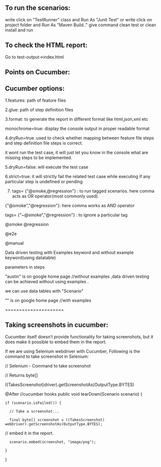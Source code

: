 ## To run the scenarios:
write click on "TestRunner" class and Run As "Junit Test"
or
write click on project folder and Run As "Maven Build.." give command clean test or clean install and run

## To check the HTML report:
Go to test-output->index.html

## Points on Cucumber:

## Cucumber options:
1.features: path of feature files

2.glue: path of step definition files

3.format: to generate the report in different format like html,json,xml etc

monochrome=true: display the console output in proper readable format

 

4.dryRun=true :used to check whether mapping between feature file steps and step definition file steps is correct.

it wont run the test case, it will just let you know in the console what are missing steps to be implemented.

 

5.dryRun=false: will execute the test case

6.strict=true: it will strictly fail the related test case while executing if any particular step is undefined or pending

7. tags= {"@smoke,@regression"} : to run tagged scenarios. here comma acts as OR operator(most commonly used).

 

{"@smoke","@regression"}: here comma works as AND operator

tags= {"~@smoke","@regression"} : to ignore a particular tag

 

@smoke @regression

@e2e

@manual

Data driven testing with Examples keyword and without example keyword(using datatable)



parameters in steps


"austin" is on google home page //without examples ,data driven testing can be achieved without using examples .

we can use data tables with "Scenario"

 

"<user>" is on google home page //with examples

 

=====================

## Taking screenshots in cucumber:

 

Cucumber itself doesn’t provide functionality for taking screenshots, but it does make it possible to embed them in the report.

 

If we are using Selenium webdriver with Cucumber, Following is the command to take screenshot in Selenium:

// Selenium - Command to take screenshot

// Returns byte[]

((TakesScreenshot)driver).getScreenshotAs(OutputType.BYTES)

 

@After //cucumber hooks
public void tearDown(Scenario scenario) {

    if (scenario.isFailed()) {

      // Take a screenshot...

      final byte[] screenshot = ((TakesScreenshot) webDriver).getScreenshotAs(OutputType.BYTES);

   // embed it in the report.

      scenario.embed(screenshot, "image/png");

    }

}

 
